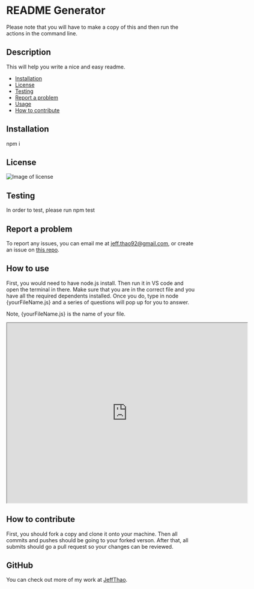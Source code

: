# README Generator
Please note that you will have to make a copy of this and then run the actions in the command line.
  ## Description
  This will help you write a nice and easy readme.

  * [Installation](#installation)
  * [License](#license)
  * [Testing](#testing)
  * [Report a problem](#email)
  * [Usage](#usage)
  * [How to contribute](#contributing)
  
  ## Installation
  npm i

  ## License
  ![Image of license](https://img.shields.io/badge/MIT-v1.0-brightgreen)
  

  ## Testing
  In order to test, please run 
  npm test

  ## Report a problem
  To report any issues, you can email me at jeff.thao92@gmail.com, or create an issue on [this repo](https://github.com/JeffThao/readme-generator/issues).

  ## How to use
  First, you would need to have node.js install. Then run it in VS code and open the terminal in there. Make sure that you are in the correct file and you have all the required dependents installed. Once you do, type in node {yourFileName.js} and a series of questions will pop up for you to answer.

  Note, {yourFileName.js} is the name of your file.
  
  <iframe src="https://drive.google.com/file/d/1saFloS2K14s9HSuQKUtHA_1LAM0VEgCb/preview" width="640" height="480"></iframe>

  ## How to contribute
  First, you should fork a copy and clone it onto your machine. Then all commits and pushes should be going to your forked verson. After that, all submits should go a pull request so your changes can be reviewed.

  ## GitHub
  You can check out more of my work at [JeffThao](https://www.github.com/JeffThao).
